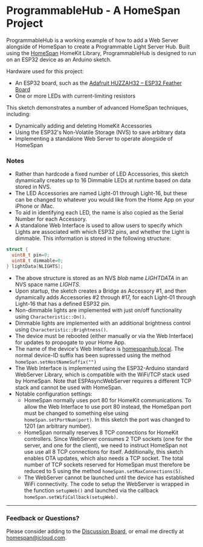 # ProgrammableHub - A HomeSpan Project

ProgrammableHub is a working example of how to add a Web Server alongside of HomeSpan to create a Programmable Light Server Hub.  Built using the [HomeSpan](https://github.com/HomeSpan/HomeSpan) HomeKit Library, ProgrammableHub is designed to run on an ESP32 device as an Arduino sketch.  

Hardware used for this project:

* An ESP32 board, such as the [Adafruit HUZZAH32 – ESP32 Feather Board](https://www.adafruit.com/product/3405)
* One or more LEDs with current-limiting resistors

This sketch demonstrates a number of advanced HomeSpan techniques, including:

* Dynamically adding and deleting HomeKit Accessories
* Using the ESP32's Non-Volatile Storage (NVS) to save arbitrary data
* Implementing a standalone Web Server to operate alongside of HomeSpan

### Notes

* Rather than hardcode a fixed number of LED Accessories, this sketch dynamically creates up to 16 Dimmable LEDs at runtime based on data stored in NVS.
* The LED Accessories are named Light-01 through Light-16, but these can be changed to whatever you would like from the Home App on your iPhone or iMac.
* To aid in identifying each LED, the name is also copied as the Serial Number for each Accessory.
* A standalone Web Interface is used to allow users to specify which Lights are associated with which ESP32 pins, and whether the Light is dimmable.  This information is stored in the following structure:

```C++
struct {
  uint8_t pin=0;
  uint8_t dimmable=0;
} lightData[NLIGHTS];
```

* The above structure is stored as an NVS *blob* name *LIGHTDATA* in an NVS space name *LIGHTS*.
* Upon startup, the sketch creates a Bridge as Accessory #1, and then dynamically adds Accessories #2 through #17, for each Light-01 through Light-16 that has a defined ESP32 pin.
* Non-dimmable lights are implemented with just on/off functionality using `Characteristic::On()`.
* Dimmable lights are implemented with an additional brightness control using `Characteristic:;Brightness()`.
* The device must be rebooted (either manually or via the Web Interface) for updates to propogate to your Home App.
* The name of the device's Web Interface is [homespanhub.local](homespanhub.local).  The normal device-ID suffix has been supressed using the method `homeSpan.setHostNameSuffix("")`
* The Web Interface is implemented using the ESP32-Arduino standard WebServer Library, which is compatible with the WiFi/TCP stack used by HomeSpan.  Note that ESPAsyncWebServer requires a different TCP stack and cannot be used with HomeSpan.
* Notable configuration settings:
  * HomeSpan normally uses port 80 for HomeKit communications.  To allow the Web Interface to use port 80 instead, the HomeSpan port must be changed to something else using `homeSpan.setPortNum(port)`.  In this sketch the port was changed to 1201 (an arbitrary number).
  * HomeSpan normally reserves 8 TCP connections for HomeKit controllers.  Since WebServer consumes 2 TCP sockets (one for the server, and one for the client), we need to instruct HomeSpan not use use all 8 TCP connections for itself.  Additionally, this sketch enables OTA updates, which also needs a TCP socket.  The total number of TCP sockets reserved for HomeSpan must therefore be reduced to 5 using the method `homeSpan.setMaxConnections(5)`.
  * The WebServer cannot be launched until the device has established WiFi connectivity.  The code to setup the WebServer is wrapped in the function `setupWeb()` and launched via the callback `homeSpan.setWifiCallback(setupWeb)`.

---

### Feedback or Questions?

Please consider adding to the [Discussion Board](https://github.com/HomeSpan/HomeSpan/discussions), or email me directly at [homespan@icloud.com](mailto:homespan@icloud.com).




